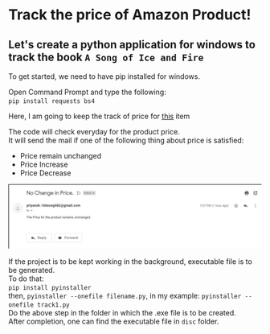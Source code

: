# Track the price of Amazon Product!
## Let's create a python application for windows to track the book `A Song of Ice and Fire`

To get started, we need to have pip installed for windows.<br>

Open Command Prompt and type the following:<br>
`pip install requests bs4`
<br>

Here, I am going to keep the track of price for <a href="https://www.amazon.in/Song-Ice-Fire-Thrones-Complete/dp/0007477155/ref=sr_1_1?crid=3ILLV1VL7EKH8&keywords=a+song+of+ice+and+fire&qid=1568283272&s=gateway&sprefix=a+song%2Caps%2C278&sr=8-1" target="_blank">this</a> item<br>

The code will check everyday for the product price.<br>
It will send the mail if one of the following thing about price is satisfied:<br>
- Price remain unchanged
- Price Increase
- Price Decrease <br>

<img src="https://github.com/PriyanshT/track-amazon-price/blob/master/mail.jpg">

If the project is to be kept working in the background, executable file is to be generated.<br>
To do that:<br>
`pip install pyinstaller`<br>
then,
`pyinstaller --onefile filename.py`, in my example: `pyinstaller --onefile track1.py`<br>
Do the above step in the folder in which the .exe file is to be created.<br>
After completion, one can find the executable file in `disc` folder.

